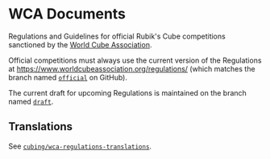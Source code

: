 # WCA Documents

Regulations and Guidelines for official Rubik's Cube competitions sanctioned by the [World Cube Association](http://www.worldcubeassociation.org/).

Official competitions must always use the current version of the Regulations at <https://www.worldcubeassociation.org/regulations/> (which matches the branch named [`official`](https://github.com/cubing/wca-regulations/tree/official) on GitHub).

The current draft for upcoming Regulations is maintained on the branch named [`draft`](https://github.com/cubing/wca-regulations/tree/draft).

## Translations

See [`cubing/wca-regulations-translations`](https://github.com/cubing/wca-regulations-translations).
